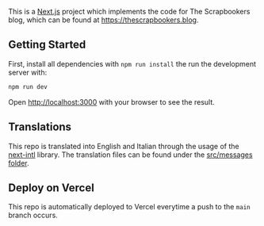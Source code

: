 This is a [Next.js](https://nextjs.org/) project which implements the code for The Scrapbookers blog, which can be found at https://thescrapbookers.blog.

## Getting Started

First, install all dependencies with `npm run install` the run the development server with:

```bash
npm run dev
```

Open [http://localhost:3000](http://localhost:3000) with your browser to see the result.

## Translations

This repo is translated into English and Italian through the usage of the [next-intl]() library. The translation files can be found under the [src/messages folder](./src/messages/).

## Deploy on Vercel

This repo is automatically deployed to Vercel everytime a push to the `main` branch occurs.
